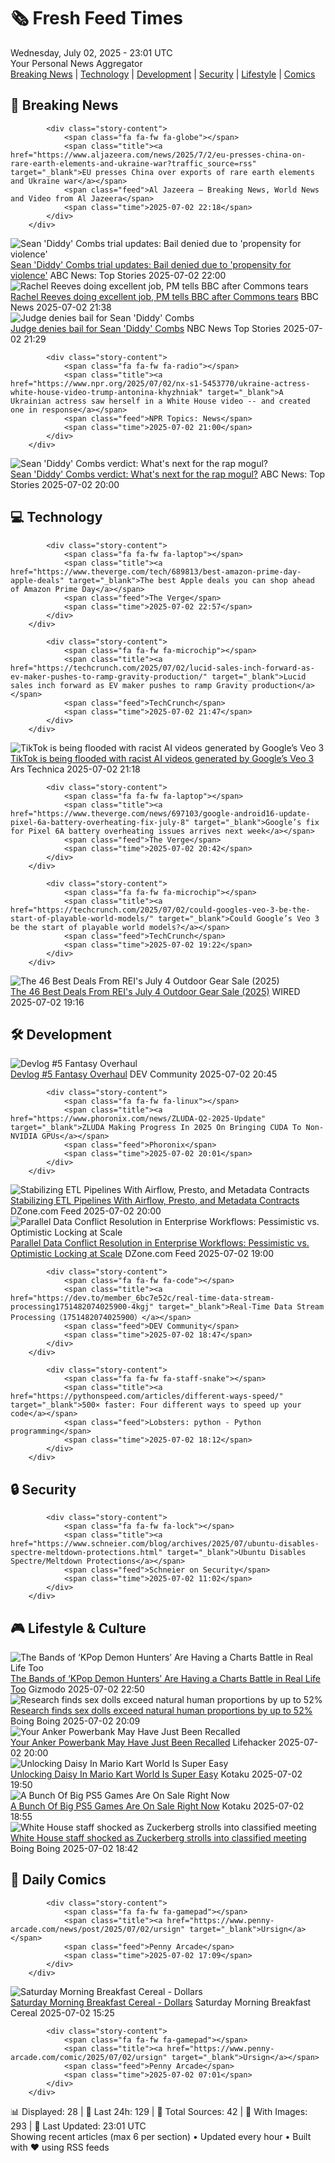 <!-- Processing 54 RSS feeds at 2025-07-02 23:01:37 UTC -->
<!-- Processing: Saturday Morning Breakfast Cereal -->
<!-- Processing: Penny Arcade -->
<!-- Processing: Questionable Content -->
<!-- Processing: Girl Genius -->
<!-- Processing: Al Jazeera Breaking News -->
<!-- Processing: Reuters Top News -->
<!-- Processing: ABC News Breaking -->
<!-- Processing: NBC News Breaking -->
<!-- Processing: TechCrunch -->
<!-- Processing: The Verge -->
<!-- Processing: WIRED -->
<!-- Processing: Slashdot -->
<!-- Processing: Hacker News -->
<!-- Processing: Phoronix Linux News -->
<!-- Processing: It's FOSS -->
<!-- Processing: DistroWatch -->
<!-- Processing: Linux.com -->
<!-- Processing: Red Hat Blog -->
<!-- Processing: Ubuntu Blog -->
<!-- Processing: GitHub Blog -->
<!-- Processing: GitLab Blog -->
<!-- Processing: DZone -->
<!-- Processing: Coding Horror -->
<!-- Processing: The Pragmatic Engineer -->
<!-- Processing: Gizmodo -->
<!-- Processing: Boing Boing -->
<!-- Processing: Krebs on Security -->
<!-- Generated 8 new posts out of 27 feeds processed -->
<div class="newspaper-header">
    <h1 class="newspaper-title">🗞️ Fresh Feed Times</h1>
    <div class="newspaper-date">Wednesday, July 02, 2025 - 23:01 UTC</div>
    <div class="newspaper-subtitle">Your Personal News Aggregator</div>
</div>

<div class="newspaper-nav">
    <a href="#breaking">Breaking News</a> |
    <a href="#tech">Technology</a> |
    <a href="#dev">Development</a> |
    <a href="#security">Security</a> |
    <a href="#lifestyle">Lifestyle</a> |
    <a href="#webcomics">Comics</a>
</div>

<div class="news-section breaking-news" id="breaking">
<h2 class="section-header">🚨 Breaking News</h2>
<div class="stories-container">
<div class="story">
            
            <div class="story-content">
                <span class="fa fa-fw fa-globe"></span>
                <span class="title"><a href="https://www.aljazeera.com/news/2025/7/2/eu-presses-china-on-rare-earth-elements-and-ukraine-war?traffic_source=rss" target="_blank">EU presses China over exports of rare earth elements and Ukraine war</a></span>
                <span class="feed">Al Jazeera – Breaking News, World News and Video from Al Jazeera</span>
                <span class="time">2025-07-02 22:18</span>
            </div>
        </div>
<div class="story">
            <img src="https://s.abcnews.com/images/US/diddy-11-ap-gmh-250702_1751471961664_hpMain_4x3t_384.jpg" alt="Sean &#x27;Diddy&#x27; Combs trial updates: Bail denied due to &#x27;propensity for violence&#x27;" class="story-image" loading="lazy" onerror="this.style.display='none'">
            <div class="story-content">
                <span class="fa fa-fw fa-tv"></span>
                <span class="title"><a href="https://abcnews.go.com/US/live-updates/sean-diddy-combs-trial-updates-jury-begin-deliberations/?id=123334874" target="_blank">Sean &#x27;Diddy&#x27; Combs trial updates: Bail denied due to &#x27;propensity for violence&#x27;</a></span>
                <span class="feed">ABC News: Top Stories</span>
                <span class="time">2025-07-02 22:00</span>
            </div>
        </div>
<div class="story">
            <img src="https://ichef.bbci.co.uk/ace/standard/240/cpsprodpb/6c32/live/9ca63940-5768-11f0-b5c5-012c5796682d.jpg" alt="Rachel Reeves doing excellent job, PM tells BBC after Commons tears" class="story-image" loading="lazy" onerror="this.style.display='none'">
            <div class="story-content">
                <span class="fa fa-fw fa-flag"></span>
                <span class="title"><a href="https://www.bbc.com/news/articles/cly26wpez97o" target="_blank">Rachel Reeves doing excellent job, PM tells BBC after Commons tears</a></span>
                <span class="feed">BBC News</span>
                <span class="time">2025-07-02 21:38</span>
            </div>
        </div>
<div class="story">
            <img src="https://media-cldnry.s-nbcnews.com/image/upload/t_fit_1500w/mpx/2704722219/2025_07/1751491786239_now_hallie_bail_denied_250702_1920x1080-q9qbju.jpg" alt="Judge denies bail for Sean &#x27;Diddy&#x27; Combs" class="story-image" loading="lazy" onerror="this.style.display='none'">
            <div class="story-content">
                <span class="fa fa-fw fa-broadcast-tower"></span>
                <span class="title"><a href="https://www.nbcnews.com/now/video/judge-denies-bail-for-sean-diddy-combs-242616389594" target="_blank">Judge denies bail for Sean &#x27;Diddy&#x27; Combs</a></span>
                <span class="feed">NBC News Top Stories</span>
                <span class="time">2025-07-02 21:29</span>
            </div>
        </div>
<div class="story">
            
            <div class="story-content">
                <span class="fa fa-fw fa-radio"></span>
                <span class="title"><a href="https://www.npr.org/2025/07/02/nx-s1-5453770/ukraine-actress-white-house-video-trump-antonina-khyzhniak" target="_blank">A Ukrainian actress saw herself in a White House video -- and created one in response</a></span>
                <span class="feed">NPR Topics: News</span>
                <span class="time">2025-07-02 21:00</span>
            </div>
        </div>
<div class="story">
            <img src="https://s.abcnews.com/images/US/diddy-1-rt-gmh-250702_1751465296906_hpMain_4x3t_384.jpg" alt="Sean &#x27;Diddy&#x27; Combs verdict: What&#x27;s next for the rap mogul?" class="story-image" loading="lazy" onerror="this.style.display='none'">
            <div class="story-content">
                <span class="fa fa-fw fa-tv"></span>
                <span class="title"><a href="https://abcnews.go.com/US/sean-diddy-combs-guilty-whats-next/story?id=123412310" target="_blank">Sean &#x27;Diddy&#x27; Combs verdict: What&#x27;s next for the rap mogul?</a></span>
                <span class="feed">ABC News: Top Stories</span>
                <span class="time">2025-07-02 20:00</span>
            </div>
        </div>
</div>
</div>
<div class="news-section tech-news" id="tech">
<h2 class="section-header">💻 Technology</h2>
<div class="stories-container">
<div class="story">
            
            <div class="story-content">
                <span class="fa fa-fw fa-laptop"></span>
                <span class="title"><a href="https://www.theverge.com/tech/689813/best-amazon-prime-day-apple-deals" target="_blank">The best Apple deals you can shop ahead of Amazon Prime Day</a></span>
                <span class="feed">The Verge</span>
                <span class="time">2025-07-02 22:57</span>
            </div>
        </div>
<div class="story">
            
            <div class="story-content">
                <span class="fa fa-fw fa-microchip"></span>
                <span class="title"><a href="https://techcrunch.com/2025/07/02/lucid-sales-inch-forward-as-ev-maker-pushes-to-ramp-gravity-production/" target="_blank">Lucid sales inch forward as EV maker pushes to ramp Gravity production</a></span>
                <span class="feed">TechCrunch</span>
                <span class="time">2025-07-02 21:47</span>
            </div>
        </div>
<div class="story">
            <img src="https://cdn.arstechnica.net/wp-content/uploads/2024/04/tiktok-500x500.jpg" alt="TikTok is being flooded with racist AI videos generated by Google’s Veo 3" class="story-image" loading="lazy" onerror="this.style.display='none'">
            <div class="story-content">
                <span class="fa fa-fw fa-cog"></span>
                <span class="title"><a href="https://arstechnica.com/ai/2025/07/racist-ai-videos-created-with-google-veo-3-are-proliferating-on-tiktok/" target="_blank">TikTok is being flooded with racist AI videos generated by Google’s Veo 3</a></span>
                <span class="feed">Ars Technica</span>
                <span class="time">2025-07-02 21:18</span>
            </div>
        </div>
<div class="story">
            
            <div class="story-content">
                <span class="fa fa-fw fa-laptop"></span>
                <span class="title"><a href="https://www.theverge.com/news/697103/google-android16-update-pixel-6a-battery-overheating-fix-july-8" target="_blank">Google’s fix for Pixel 6A battery overheating issues arrives next week</a></span>
                <span class="feed">The Verge</span>
                <span class="time">2025-07-02 20:42</span>
            </div>
        </div>
<div class="story">
            
            <div class="story-content">
                <span class="fa fa-fw fa-microchip"></span>
                <span class="title"><a href="https://techcrunch.com/2025/07/02/could-googles-veo-3-be-the-start-of-playable-world-models/" target="_blank">Could Google’s Veo 3 be the start of playable world models?</a></span>
                <span class="feed">TechCrunch</span>
                <span class="time">2025-07-02 19:22</span>
            </div>
        </div>
<div class="story">
            <img src="https://media.wired.com/photos/685f0f0c20a20e2dbba976f9/master/pass/REI%20Ads.png" alt="The 46 Best Deals From REI&#x27;s July 4 Outdoor Gear Sale (2025)" class="story-image" loading="lazy" onerror="this.style.display='none'">
            <div class="story-content">
                <span class="fa fa-fw fa-bolt"></span>
                <span class="title"><a href="https://www.wired.com/story/rei-4th-of-july-sale-2025/" target="_blank">The 46 Best Deals From REI&#x27;s July 4 Outdoor Gear Sale (2025)</a></span>
                <span class="feed">WIRED</span>
                <span class="time">2025-07-02 19:16</span>
            </div>
        </div>
</div>
</div>
<div class="news-section dev-news" id="dev">
<h2 class="section-header">🛠️ Development</h2>
<div class="stories-container">
<div class="story">
            <img src="https://media2.dev.to/dynamic/image/width=800%2Cheight=%2Cfit=scale-down%2Cgravity=auto%2Cformat=auto/https%3A%2F%2Fdev-to-uploads.s3.amazonaws.com%2Fuploads%2Farticles%2Fykkkomzmg8aty35go7tl.png" alt="Devlog #5 Fantasy Overhaul" class="story-image" loading="lazy" onerror="this.style.display='none'">
            <div class="story-content">
                <span class="fa fa-fw fa-code"></span>
                <span class="title"><a href="https://dev.to/bain_8a987225b41e21618fcb/devlog-5-fantasy-overhaul-i73" target="_blank">Devlog #5 Fantasy Overhaul</a></span>
                <span class="feed">DEV Community</span>
                <span class="time">2025-07-02 20:45</span>
            </div>
        </div>
<div class="story">
            
            <div class="story-content">
                <span class="fa fa-fw fa-linux"></span>
                <span class="title"><a href="https://www.phoronix.com/news/ZLUDA-Q2-2025-Update" target="_blank">ZLUDA Making Progress In 2025 On Bringing CUDA To Non-NVIDIA GPUs</a></span>
                <span class="feed">Phoronix</span>
                <span class="time">2025-07-02 20:01</span>
            </div>
        </div>
<div class="story">
            <img src="https://dz2cdn1.dzone.com/thumbnail?fid=18487755&w=600" alt="Stabilizing ETL Pipelines With Airflow, Presto, and Metadata Contracts" class="story-image" loading="lazy" onerror="this.style.display='none'">
            <div class="story-content">
                <span class="fa fa-fw fa-newspaper"></span>
                <span class="title"><a href="https://dzone.com/articles/stabilizing-etl-pipelines-airflow-presto-metadata-contracts" target="_blank">Stabilizing ETL Pipelines With Airflow, Presto, and Metadata Contracts</a></span>
                <span class="feed">DZone.com Feed</span>
                <span class="time">2025-07-02 20:00</span>
            </div>
        </div>
<div class="story">
            <img src="https://dz2cdn1.dzone.com/thumbnail?fid=18485742&w=600" alt="Parallel Data Conflict Resolution in Enterprise Workflows: Pessimistic vs. Optimistic Locking at Scale" class="story-image" loading="lazy" onerror="this.style.display='none'">
            <div class="story-content">
                <span class="fa fa-fw fa-newspaper"></span>
                <span class="title"><a href="https://dzone.com/articles/enterprise-data-conflict-resolution-locking-strategies" target="_blank">Parallel Data Conflict Resolution in Enterprise Workflows: Pessimistic vs. Optimistic Locking at Scale</a></span>
                <span class="feed">DZone.com Feed</span>
                <span class="time">2025-07-02 19:00</span>
            </div>
        </div>
<div class="story">
            
            <div class="story-content">
                <span class="fa fa-fw fa-code"></span>
                <span class="title"><a href="https://dev.to/member_6bc7e52c/real-time-data-stream-processing1751482074025900-4kgj" target="_blank">Real-Time Data Stream Processing（1751482074025900）</a></span>
                <span class="feed">DEV Community</span>
                <span class="time">2025-07-02 18:47</span>
            </div>
        </div>
<div class="story">
            
            <div class="story-content">
                <span class="fa fa-fw fa-staff-snake"></span>
                <span class="title"><a href="https://pythonspeed.com/articles/different-ways-speed/" target="_blank">500× faster: Four different ways to speed up your code</a></span>
                <span class="feed">Lobsters: python - Python programming</span>
                <span class="time">2025-07-02 18:12</span>
            </div>
        </div>
</div>
</div>
<div class="news-section security-news" id="security">
<h2 class="section-header">🔒 Security</h2>
<div class="stories-container">
<div class="story">
            
            <div class="story-content">
                <span class="fa fa-fw fa-lock"></span>
                <span class="title"><a href="https://www.schneier.com/blog/archives/2025/07/ubuntu-disables-spectre-meltdown-protections.html" target="_blank">Ubuntu Disables Spectre/Meltdown Protections</a></span>
                <span class="feed">Schneier on Security</span>
                <span class="time">2025-07-02 11:02</span>
            </div>
        </div>
</div>
</div>
<div class="news-section lifestyle-news" id="lifestyle">
<h2 class="section-header">🎮 Lifestyle & Culture</h2>
<div class="stories-container">
<div class="story">
            <img src="https://gizmodo.com/app/uploads/2025/07/Your-Idol-Saja-Boys-Netflix.jpg" alt="The Bands of ‘KPop Demon Hunters’ Are Having a Charts Battle in Real Life Too" class="story-image" loading="lazy" onerror="this.style.display='none'">
            <div class="story-content">
                <span class="fa fa-fw fa-computer"></span>
                <span class="title"><a href="https://gizmodo.com/the-bands-of-kpop-demon-hunters-are-having-a-charts-battle-in-real-life-too-2000623584" target="_blank">The Bands of ‘KPop Demon Hunters’ Are Having a Charts Battle in Real Life Too</a></span>
                <span class="feed">Gizmodo</span>
                <span class="time">2025-07-02 22:50</span>
            </div>
        </div>
<div class="story">
            <img src="https://i0.wp.com/boingboing.net/wp-content/uploads/2025/07/waist.jpg?fit=1230%2C933&amp;quality=60&amp;ssl=1" alt="Research finds sex dolls exceed natural human proportions by up to 52%" class="story-image" loading="lazy" onerror="this.style.display='none'">
            <div class="story-content">
                <span class="fa fa-fw fa-arrow-right"></span>
                <span class="title"><a href="https://boingboing.net/2025/07/02/research-finds-sex-dolls-exceed-natural-human-proportions-by-up-to-52.html" target="_blank">Research finds sex dolls exceed natural human proportions by up to 52%</a></span>
                <span class="feed">Boing Boing</span>
                <span class="time">2025-07-02 20:09</span>
            </div>
        </div>
<div class="story">
            <img src="https://lifehacker.com/imagery/articles/01JZ651RJ9QBRV4A1R0T8SEHD2/hero-image.png" alt="Your Anker Powerbank May Have Just Been Recalled" class="story-image" loading="lazy" onerror="this.style.display='none'">
            <div class="story-content">
                <span class="fa fa-fw fa-life-ring"></span>
                <span class="title"><a href="https://lifehacker.com/tech/anker-powerbank-recall-2025?utm_medium=RSS" target="_blank">Your Anker Powerbank May Have Just Been Recalled</a></span>
                <span class="feed">Lifehacker</span>
                <span class="time">2025-07-02 20:00</span>
            </div>
        </div>
<div class="story">
            <img src="https://i.kinja-img.com/image/upload/c_fit,q_80,w_636/b579f3df802d8704684b44c06128e0ff.jpg" alt="Unlocking Daisy In Mario Kart World Is Super Easy" class="story-image" loading="lazy" onerror="this.style.display='none'">
            <div class="story-content">
                <span class="fa fa-fw fa-gamepad"></span>
                <span class="title"><a href="https://kotaku.com/mario-kart-world-unlock-daisy-flower-cup-multiplayer-1851785551" target="_blank">Unlocking Daisy In Mario Kart World Is Super Easy</a></span>
                <span class="feed">Kotaku</span>
                <span class="time">2025-07-02 19:50</span>
            </div>
        </div>
<div class="story">
            <img src="https://i.kinja-img.com/image/upload/c_fit,q_80,w_636/0217177b63e460bc9087add65822defd.jpg" alt="A Bunch Of Big PS5 Games Are On Sale Right Now" class="story-image" loading="lazy" onerror="this.style.display='none'">
            <div class="story-content">
                <span class="fa fa-fw fa-gamepad"></span>
                <span class="title"><a href="https://kotaku.com/ps5-psn-summer-july-sale-best-biggest-deals-discounts-1851785543" target="_blank">A Bunch Of Big PS5 Games Are On Sale Right Now</a></span>
                <span class="feed">Kotaku</span>
                <span class="time">2025-07-02 18:55</span>
            </div>
        </div>
<div class="story">
            <img src="https://i0.wp.com/boingboing.net/wp-content/uploads/2022/08/shutterstock_1943833363.jpg?fit=1500%2C1000&amp;quality=60&amp;ssl=1" alt="White House staff shocked as Zuckerberg strolls into classified meeting" class="story-image" loading="lazy" onerror="this.style.display='none'">
            <div class="story-content">
                <span class="fa fa-fw fa-arrow-right"></span>
                <span class="title"><a href="https://boingboing.net/2025/07/02/white-house-staff-shocked-as-zuckerberg-strolls-into-classified-meeting.html" target="_blank">White House staff shocked as Zuckerberg strolls into classified meeting</a></span>
                <span class="feed">Boing Boing</span>
                <span class="time">2025-07-02 18:42</span>
            </div>
        </div>
</div>
</div>
<div class="news-section webcomics-section" id="webcomics">
<h2 class="section-header">🎨 Daily Comics</h2>
<div class="stories-container">
<div class="story">
            
            <div class="story-content">
                <span class="fa fa-fw fa-gamepad"></span>
                <span class="title"><a href="https://www.penny-arcade.com/news/post/2025/07/02/ursign" target="_blank">Ursign</a></span>
                <span class="feed">Penny Arcade</span>
                <span class="time">2025-07-02 17:09</span>
            </div>
        </div>
<div class="story">
            <img src="https://www.smbc-comics.com/comics/1750828176-20250702.png" alt="Saturday Morning Breakfast Cereal - Dollars" class="story-image" loading="lazy" onerror="this.style.display='none'">
            <div class="story-content">
                <span class="fa fa-fw fa-smile"></span>
                <span class="title"><a href="https://www.smbc-comics.com/comic/dollars" target="_blank">Saturday Morning Breakfast Cereal - Dollars</a></span>
                <span class="feed">Saturday Morning Breakfast Cereal</span>
                <span class="time">2025-07-02 15:25</span>
            </div>
        </div>
<div class="story">
            
            <div class="story-content">
                <span class="fa fa-fw fa-gamepad"></span>
                <span class="title"><a href="https://www.penny-arcade.com/comic/2025/07/02/ursign" target="_blank">Ursign</a></span>
                <span class="feed">Penny Arcade</span>
                <span class="time">2025-07-02 07:01</span>
            </div>
        </div>
</div>
</div>

<div class="newspaper-footer">
    <div class="stats">
        📊 Displayed: 28 | 📅 Last 24h: 129 | 📡 Total Sources: 42 | 📸 With Images: 293 |
        🔄 Last Updated: 23:01 UTC
    </div>
    <div class="footer-note">
        Showing recent articles (max 6 per section) • Updated every hour • Built with ❤️ using RSS feeds
    </div>
</div>
